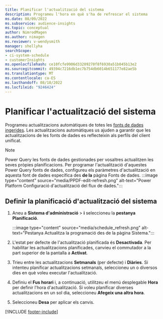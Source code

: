```yaml
---
title: Planificar l'actualització del sistema
description: Programeu l'hora en què s'ha de refrescar el sistema
ms.date: 08/09/2022
ms.subservice: audience-insights
ms.topic: conceptual
author: NimrodMagen
ms.author: nimagen
ms.reviewer: v-wendysmith
manager: shellyha
searchScope:
- ci-system-schedule
- customerInsights
ms.openlocfilehash: ce10fcfe9906d33209270f8f6930a51b045b13e2
ms.sourcegitcommit: 49394c7216db1ec7b754db6014b651177e82ae5b
ms.translationtype: MT
ms.contentlocale: ca-ES
ms.lasthandoff: 08/10/2022
ms.locfileid: "9246424"
---
```

# <a name="schedule-system-refresh"></a>Planificar l'actualització del sistema

Programeu actualitzacions automàtiques de totes les [fonts de dades ingerides](data-sources.md). Les actualitzacions automàtiques us ajuden a garantir que les actualitzacions de les fonts de dades es reflecteixin als perfils del client unificat.

> [!NOTE]
> Power Query les fonts de dades gestionades per vosaltres actualitzen les seves pròpies planificacions. Per programar l'actualització d'aquestes Power Query fonts de dades, configureu els paràmetres d'actualització en aquesta font de dades específica des **de la** pàgina Fonts de dades.
> :::image type="content" source="media/PPDF-edit-refresh.png" alt-text="Power Platform Configuració d'actualització del flux de dades.":::

## <a name="set-system-refresh-schedule"></a>Definir la planificació d'actualització del sistema

1. Aneu a **Sistema d'administració** > **i** seleccioneu la **pestanya Planificació**.

   :::image type="content" source="media/schedule_refresh.png" alt-text="Pestanya Actualitza la programació des de la pàgina Sistema.":::

1. L'estat per defecte de l'actualització planificada és **Desactivada**. Per habilitar les actualitzacions planificades, canvieu el commutador a la part superior de la pantalla a **Activat**.

1. Trieu entre les actualitzacions **Setmanals** (per defecte) i **Diàries**. Si intenteu planificar actualitzacions setmanals, seleccioneu un o diversos dies en què voleu executar l'actualització.

1. Definiu el **Fus horari** i, a continuació, utilitzeu el menú desplegable **Hora** per definir l'hora d'actualització. Si voleu planificar diverses actualitzacions en un sol dia, seleccioneu **Afegeix una altra hora**.

1. Seleccioneu **Desa** per aplicar els canvis.

[!INCLUDE [footer-include](includes/footer-banner.md)]
